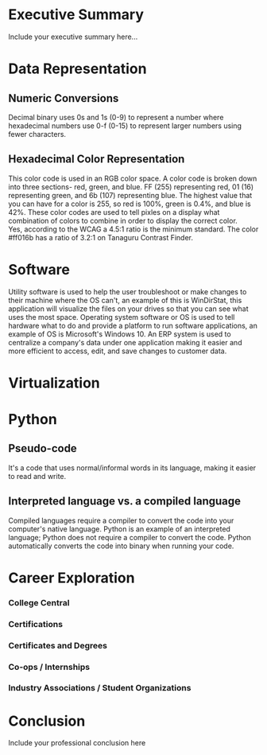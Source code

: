 # Executive Summary 
Include your executive summary here...
# Data Representation
## Numeric Conversions
Decimal binary uses 0s and 1s (0-9) to represent a number where hexadecimal numbers use 0-f (0-15) to represent larger numbers using fewer characters.
## Hexadecimal Color Representation
This color code is used in an RGB color space. A color code is broken down into three sections- red, green, and blue. FF (255) representing red, 01 (16) representing green, and 6b (107) representing blue. The highest value that you can have for a color is 255, so red is 100%, green is 0.4%, and blue is 42%. These color codes are used to tell pixles on a display what combination of colors to combine in order to display the correct color.  
Yes, according to the WCAG a 4.5:1 ratio is the minimum standard. The color #ff016b has a ratio of 3.2:1 on Tanaguru Contrast Finder. 
# Software
Utility software is used to help the user troubleshoot or make changes to their machine where the OS can't, an example of this is WinDirStat, this application will visualize the files on your drives so that you can see what uses the most space. Operating system software or OS is used to tell hardware what to do and provide a platform to run software applications, an example of OS is Microsoft's Windows 10. 
An ERP system is used to centralize a company's data under one application making it easier and more efficient to access, edit, and save changes to customer data. 
# Virtualization

# Python
## Pseudo-code
It's a code that uses normal/informal words in its language, making it easier to read and write. 
## Interpreted language vs. a compiled language
Compiled languages require a compiler to convert the code into your computer's native language. Python is an example of an interpreted language; Python does not require a compiler to convert the code. Python automatically converts the code into binary when running your code. 
# Career Exploration

### College Central
### Certifications
### Certificates and Degrees
### Co-ops / Internships
### Industry Associations / Student Organizations

# Conclusion

Include your professional conclusion here

